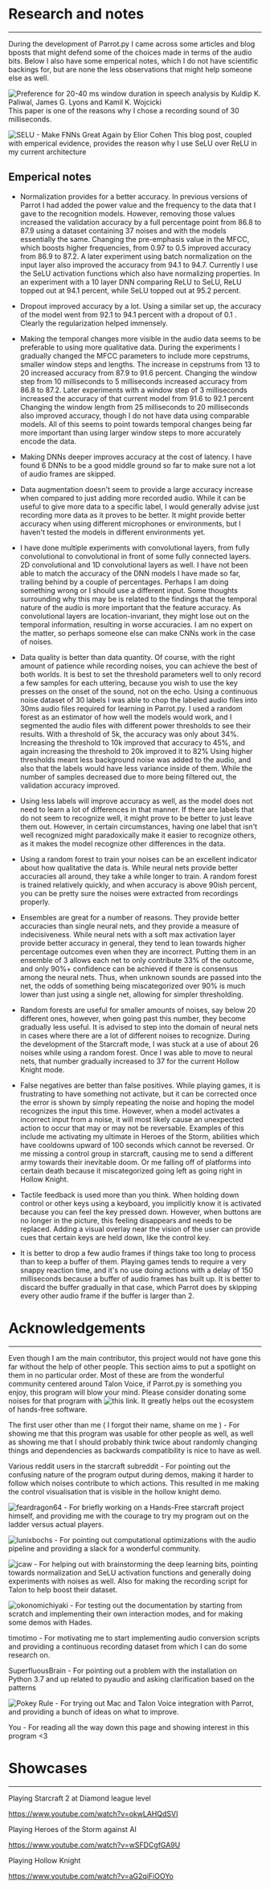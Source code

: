 # Research and notes
-----------

During the development of Parrot.py I came across some articles and blog bposts that might defend some of the choices made in terms of the audio bits.
Below I also have some emperical notes, which I do not have scientific backings for, but are none the less observations that might help someone else as well.

![Preference for 20-40 ms window duration in speech analysis by Kuldip K. Paliwal, James G. Lyons and Kamil K. Wojcicki](http://citeseerx.ist.psu.edu/viewdoc/download?doi=10.1.1.185.3622&rep=rep1&type=pdf)
This paper is one of the reasons why I chose a recording sound of 30 milliseconds. 

![SELU - Make FNNs Great Again by Elior Cohen](https://towardsdatascience.com/selu-make-fnns-great-again-snn-8d61526802a9)
This blog post, coupled with emperical evidence, provides the reason why I use SeLU over ReLU in my current architecture

Emperical notes 
------

- Normalization provides for a better accuracy. In previous versions of Parrot I had added the power value and the frequency to the data that I gave to the recognition models.
However, removing those values increased the validation accuracy by a full percentage point from 86.8 to 87.9 using a dataset containing 37 noises and with the models essentially the same.
Changing the pre-emphasis value in the MFCC, which boosts higher frequencies, from 0.97 to 0.5 improved accuracy from 86.9 to 87.2.
A later experiment using batch normalization on the input layer also improved the accuracy from 94.1 to 94.7. 
Currently I use the SeLU activation functions which also have normalizing properties.
In an experiment with a 10 layer DNN comparing ReLU to SeLU, ReLU topped out at 94.1 percent, while SeLU topped out at 95.2 percent.

- Dropout improved accuracy by a lot. Using a similar set up, the accuracy of the model went from 92.1 to 94.1 percent with a dropout of 0.1 . Clearly the regularization helped immensely.

- Making the temporal changes more visible in the audio data seems to be preferable to using more qualitative data. 
During the experiments I gradually changed the MFCC parameters to include more cepstrums, smaller window steps and lengths.
The increase in cepstrums from 13 to 20 increased accuracy from 87.9 to 91.6 percent.
Changing the window step from 10 milliseconds to 5 milliseconds increased accuracy from 86.8 to 87.2.
Later experiments with a window step of 3 milliseconds increased the accuracy of that current model from 91.6 to 92.1 percent
Changing the window length from 25 milliseconds to 20 milliseconds also improved accuracy, though I do not have data using comparable models.
All of this seems to point towards temporal changes being far more important than using larger window steps to more accurately encode the data.

- Making DNNs deeper improves accuracy at the cost of latency. I have found 6 DNNs to be a good middle ground so far to make sure not a lot of audio frames are skipped.

- Data augmentation doesn't seem to provide a large accuracy increase when compared to just adding more recorded audio. While it can be useful to give more data to a specific label, I would generally advise just recording more data as it proves to be better.
It might provide better accuracy when using different microphones or environments, but I haven't tested the models in different environments yet.

- I have done multiple experiments with convolutional layers, from fully convolutional to convolutional in front of some fully connected layers. 2D convolutional and 1D convolutional layers as well.
I have not been able to match the accuracy of the DNN models I have made so far, trailing behind by a couple of percentages. Perhaps I am doing something wrong or I should use a different input.
Some thoughts surrounding why this may be is related to the findings that the temporal nature of the audio is more important that the feature accuracy.
As convolutional layers are location-invariant, they might lose out on the temporal information, resulting in worse accuracies. I am no expert on the matter, so perhaps someone else can make CNNs work in the case of noises.

- Data quality is better than data quantity. Of course, with the right amount of patience while recording noises, you can achieve the best of both worlds.
It is best to set the threshold parameters well to only record a few samples for each uttering, because you wish to use the key presses on the onset of the sound, not on the echo.
Using a continuous noise dataset of 30 labels I was able to chop the labeled audio files into 30ms audio files required for learning in Parrot.py.
I used a random forest as an estimator of how well the models would work, and I segmented the audio files with different power thresholds to see their results.
With a threshold of 5k, the accuracy was only about 34%. Increasing the threshold to 10k improved that accuracy to 45%, and again increasing the threshold to 20k improved it to 82%
Using higher thresholds meant less background noise was added to the audio, and also that the labels would have less variance inside of them. While the number of samples decreased due to more being filtered out, the validation accuracy improved.

- Using less labels will improve accuracy as well, as the model does not need to learn a lot of differences in that manner. 
If there are labels that do not seem to recognize well, it might prove to be better to just leave them out.
However, in certain circumstances, having one label that isn't well recognized might paradoxically make it easier to recognize others, as it makes the model recognize other differences in the data.

- Using a random forest to train your noises can be an excellent indicator about how qualitative the data is. While neural nets provide better accuracies all around, they take a while longer to train.
A random forest is trained relatively quickly, and when accuracy is above 90ish percent, you can be pretty sure the noises were extracted from recordings properly.

- Ensembles are great for a number of reasons. They provide better accuracies than single neural nets, and they provide a measure of indecisiveness.
While neural nets with a soft max activation layer provide better accuracy in general, they tend to lean towards higher percentage outcomes even when they are incorrect.
Putting them in an ensemble of 3 allows each net to only contribute 33% of the outcome, and only 90%+ confidence can be achieved if there is consensus among the neural nets.
Thus, when unknown sounds are passed into the net, the odds of something being miscategorized over 90% is much lower than just using a single net, allowing for simpler thresholding.

- Random forests are useful for smaller amounts of noises, say below 20 different ones, however, when going past this number, they become gradually less useful.
It is advised to step into the domain of neural nets in cases where there are a lot of different noises to recognize.
During the development of the Starcraft mode, I was stuck at a use of about 26 noises while using a random forest.
Once I was able to move to neural nets, that number gradually increased to 37 for the current Hollow Knight mode.

- False negatives are better than false positives. While playing games, it is frustrating to have something not activate, but it can be corrected once the error is shown by simply repeating the noise and hoping the model recognizes the input this time.
However, when a model activates a incorrect input from a noise, it will most likely cause an unexpected action to occur that may or may not be reversable.
Examples of this include me activating my ultimate in Heroes of the Storm, abilities which have cooldowns upward of 100 seconds which cannot be reversed.
Or me missing a control group in starcraft, causing me to send a different army towards their inevitable doom.
Or me falling off of platforms into certain death because it miscategorized going left as going right in Hollow Knight.

- Tactile feedback is used more than you think. When holding down control or other keys using a keyboard, you implicitly know it is activated because you can feel the key pressed down.
However, when buttons are no longer in the picture, this feeling disappears and needs to be replaced. Adding a visual overlay near the vision of the user can provide cues that certain keys are held down, like the control key.

- It is better to drop a few audio frames if things take too long to process than to keep a buffer of them. Playing games tends to require a very snappy reaction time, and it's no use doing actions with a delay of 150 milliseconds because a buffer of audio frames has built up.
It is better to discard the buffer gradually in that case, which Parrot does by skipping every other audio frame if the buffer is larger than 2.

# Acknowledgements
-----------

Even though I am the main contributor, this project would not have gone this far without the help of other people.
This section aims to put a spotlight on them in no particular order. Most of these are from the wonderful community centered around Talon Voice, if Parrot.py is something you enjoy, this program will blow your mind.
Please consider donating some noises for that program with ![this link](https://noise.talonvoice.com). It greatly helps out the ecosystem of hands-free software.

The first user other than me ( I forgot their name, shame on me ) - For showing me that this program was usable for other people as well, as well as showing me that I should probably think twice about randomly changing things and dependencies as backwards compatibility is nice to have as well.

Various reddit users in the starcraft subreddit - For pointing out the confusing nature of the program output during demos, making it harder to follow which noises contribute to which actions. This resulted in me making the control visualisation that is visible in the hollow knight demo.
	
![feardragon64](https://github.com/feardragon64) - For briefly working on a Hands-Free starcraft project himself, and providing me with the courage to try my program out on the ladder versus actual players.

![lunixbochs](https://github.com/lunixbochs) - For pointing out computational optimizations with the audio pipeline and providing a slack for a wonderful community.

![jcaw](https://github.com/jcaw) - For helping out with brainstorming the deep learning bits, pointing towards normalization and SeLU activation functions and generally doing experiments with noises as well.
Also for making the recording script for Talon to help boost their dataset.

![okonomichiyaki](https://github.com/okonomichiyaki) - For testing out the documentation by starting from scratch and implementing their own interaction modes, and for making some demos with Hades.

timotimo - For motivating me to start implementing audio conversion scripts and providing a continuous recording dataset from which I can do some research on.

SuperfluousBrain - For pointing out a problem with the installation on Python 3.7 and up related to pyaudio and asking clarification based on the patterns

![Pokey Rule](https://github.com/pokey) - For trying out Mac and Talon Voice integration with Parrot, and providing a bunch of ideas on what to improve.

You - For reading all the way down this page and showing interest in this program <3

# Showcases
------------

Playing Starcraft 2 at Diamond league level

https://www.youtube.com/watch?v=okwLAHQdSVI

Playing Heroes of the Storm against AI

https://www.youtube.com/watch?v=wSFDCgfGA9U

Playing Hollow Knight

https://www.youtube.com/watch?v=aG2qiFiOOYo
